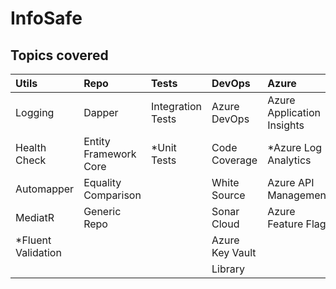 # InfoSafe

## Topics covered

|  Utils                      |  Repo                       |  Tests                   |  DevOps                   |  Azure                       |  Bus                    |
|  :---                       |  :---                       |  :---                    |  :---                     |  :---                        |  :---                   |
|  Logging                    |  Dapper                     |  Integration Tests       |  Azure DevOps             |  Azure Application Insights  |  RabbitMQ               |
|  Health Check               |  Entity Framework Core      |  *Unit Tests             |  Code Coverage            |  *Azure Log Analytics        |  Azure Service Bus      |
|  Automapper                 |  Equality Comparison        |                          |  White Source             |  Azure API Management        |                         |
|  MediatR                    |  Generic Repo               |                          |  Sonar Cloud              |  Azure Feature Flag          |                         |
|  *Fluent Validation         |                             |                          |  Azure Key Vault          |                              |                         |
|                             |                             |                          |  Library                  |                              |                         |